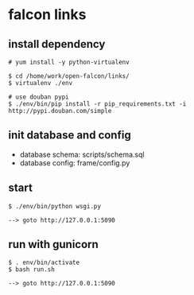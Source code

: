 falcon links
============

## install dependency

    # yum install -y python-virtualenv

    $ cd /home/work/open-falcon/links/
    $ virtualenv ./env

    # use douban pypi
    $ ./env/bin/pip install -r pip_requirements.txt -i http://pypi.douban.com/simple


## init database and config

- database schema: scripts/schema.sql
- database config: frame/config.py

## start

    $ ./env/bin/python wsgi.py

    --> goto http://127.0.0.1:5090


## run with gunicorn

    $ . env/bin/activate
    $ bash run.sh
    
    --> goto http://127.0.0.1:5090


